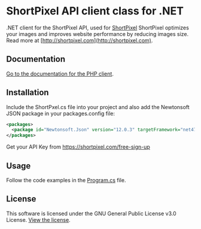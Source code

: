 # ShortPixel API client class for .NET

.NET client for the ShortPixel API, used for [ShortPixel](https://shortpixel.com) ShortPixel optimizes your images and improves website performance by reducing images size. Read more at [http://shortpixel.com](http://shortpixel.com).

## Documentation

[Go to the documentation for the PHP client](https://shortpixel.com/api-tools).

## Installation

Include the ShortPxel.cs file into your project and also add the Newtonsoft JSON package in your packages.config file:

```xml
<packages>
  <package id="Newtonsoft.Json" version="12.0.3" targetFramework="net472" />
</packages>
```

Get your API Key from https://shortpixel.com/free-sign-up

## Usage

Follow the code examples in the [Program.cs](https://github.com/short-pixel-optimizer/shortpixel.net/blob/main/Program.cs ) file.

## License

This software is licensed under the GNU General Public License v3.0 License. [View the license](LICENSE).
